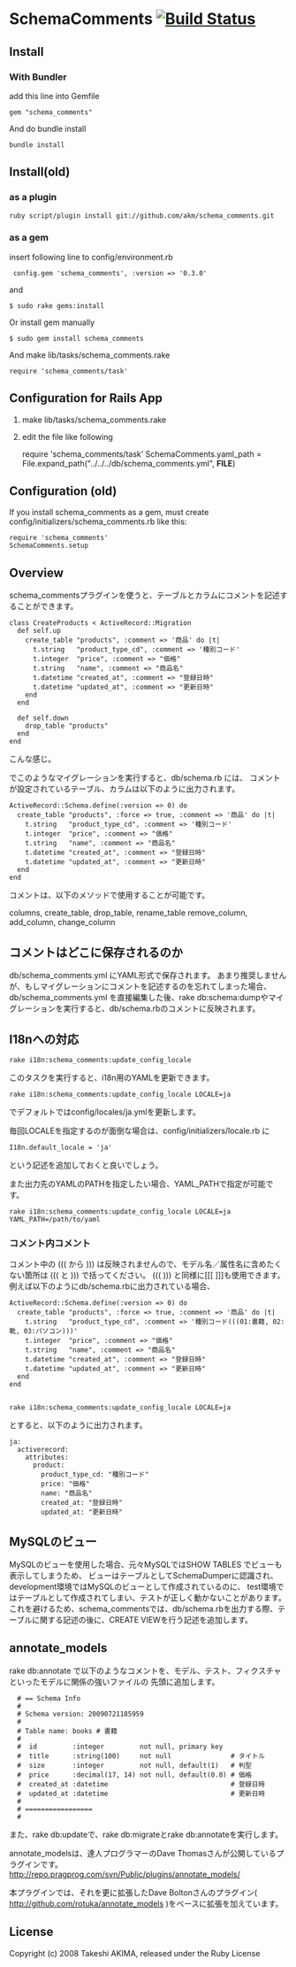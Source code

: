 # SchemaComments  [![Build Status](https://secure.travis-ci.org/akm/schema_comments.png)](http://travis-ci.org/akm/schema_comments)

## Install

### With Bundler
add this line into Gemfile

    gem "schema_comments"

And do bundle install

    bundle install

## Install(old)

### as a plugin

    ruby script/plugin install git://github.com/akm/schema_comments.git

### as a gem
insert following line to config/environment.rb

     config.gem 'schema_comments', :version => '0.3.0'

and 

    $ sudo rake gems:install

Or install gem manually

    $ sudo gem install schema_comments

And make lib/tasks/schema_comments.rake

    require 'schema_comments/task'

## Configuration for Rails App
1. make lib/tasks/schema_comments.rake
2. edit the file like following

    require 'schema_comments/task'
    SchemaComments.yaml_path = File.expand_path("../../../db/schema_comments.yml", __FILE__)


## Configuration (old)
If you install schema_comments as a gem, must create config/initializers/schema_comments.rb like this:

    require 'schema_comments'
    SchemaComments.setup


## Overview
schema_commentsプラグインを使うと、テーブルとカラムにコメントを記述することができます。

    class CreateProducts < ActiveRecord::Migration
      def self.up
        create_table "products", :comment => '商品' do |t|
          t.string   "product_type_cd", :comment => '種別コード'
          t.integer  "price", :comment => "価格"
          t.string   "name", :comment => "商品名"
          t.datetime "created_at", :comment => "登録日時"
          t.datetime "updated_at", :comment => "更新日時"
        end
      end
   
      def self.down
        drop_table "products"
      end
    end

こんな感じ。

でこのようなマイグレーションを実行すると、db/schema.rb には、
コメントが設定されているテーブル、カラムは以下のように出力されます。

    ActiveRecord::Schema.define(:version => 0) do
      create_table "products", :force => true, :comment => '商品' do |t|
        t.string   "product_type_cd", :comment => '種別コード'
        t.integer  "price", :comment => "価格"
        t.string   "name", :comment => "商品名"
        t.datetime "created_at", :comment => "登録日時"
        t.datetime "updated_at", :comment => "更新日時"
      end
    end


コメントは、以下のメソッドで使用することが可能です。

columns, create_table, drop_table, rename_table
remove_column, add_column, change_column


## コメントはどこに保存されるのか
db/schema_comments.yml にYAML形式で保存されます。
あまり推奨しませんが、もしマイグレーションにコメントを記述するのを忘れてしまった場合、db/schema_comments.yml
を直接編集した後、rake db:schema:dumpやマイグレーションを実行すると、db/schema.rbのコメントに反映されます。


## I18nへの対応

    rake i18n:schema_comments:update_config_locale

このタスクを実行すると、i18n用のYAMLを更新できます。

    rake i18n:schema_comments:update_config_locale LOCALE=ja

でデフォルトではconfig/locales/ja.ymlを更新します。

毎回LOCALEを指定するのが面倒な場合は、config/initializers/locale.rb に

    I18n.default_locale = 'ja'

という記述を追加しておくと良いでしょう。

また出力先のYAMLのPATHを指定したい場合、YAML_PATHで指定が可能です。

    rake i18n:schema_comments:update_config_locale LOCALE=ja YAML_PATH=/path/to/yaml

### コメント内コメント
コメント中の ((( から ))) は反映されませんので、モデル名／属性名に含めたくない箇所は ((( と ))) で括ってください。
((( ))) と同様に[[[ ]]]も使用できます。
例えば以下のようにdb/schema.rbに出力されている場合、

    ActiveRecord::Schema.define(:version => 0) do
      create_table "products", :force => true, :comment => '商品' do |t|
        t.string   "product_type_cd", :comment => '種別コード(((01:書籍, 02:靴, 03:パソコン)))'
        t.integer  "price", :comment => "価格"
        t.string   "name", :comment => "商品名"
        t.datetime "created_at", :comment => "登録日時"
        t.datetime "updated_at", :comment => "更新日時"
      end
    end


    rake i18n:schema_comments:update_config_locale LOCALE=ja

とすると、以下のように出力されます。

    ja:
      activerecord:
        attributes:
          product: 
            product_type_cd: "種別コード"
            price: "価格"
            name: "商品名"
            created_at: "登録日時"
            updated_at: "更新日時"



## MySQLのビュー
MySQLのビューを使用した場合、元々MySQLではSHOW TABLES でビューも表示してしまうため、
ビューはテーブルとしてSchemaDumperに認識され、development環境ではMySQLのビューとして作成されているのに、
test環境ではテーブルとして作成されてしまい、テストが正しく動かないことがあります。
これを避けるため、schema_commentsでは、db/schema.rbを出力する際、テーブルに関する記述の後に、CREATE VIEWを行う記述を追加します。


## annotate_models
rake db:annotate で以下のようなコメントを、モデル、テスト、フィクスチャといったモデルに関係の強いファイルの
先頭に追加します。

      # == Schema Info
      # 
      # Schema version: 20090721185959
      #
      # Table name: books # 書籍
      #
      #  id         :integer         not null, primary key
      #  title      :string(100)     not null               # タイトル
      #  size       :integer         not null, default(1)   # 判型
      #  price      :decimal(17, 14) not null, default(0.0) # 価格
      #  created_at :datetime                               # 登録日時
      #  updated_at :datetime                               # 更新日時
      # 
      # =================
      # 
    
また、rake db:updateで、rake db:migrateとrake db:annotateを実行します。

annotate_modelsは、達人プログラマーのDave Thomasさんが公開しているプラグインです。
http://repo.pragprog.com/svn/Public/plugins/annotate_models/

本プラグインでは、それを更に拡張したDave Boltonさんのプラグイン(
http://github.com/rotuka/annotate_models )をベースに拡張を加えています。

## License
Copyright (c) 2008 Takeshi AKIMA, released under the Ruby License
